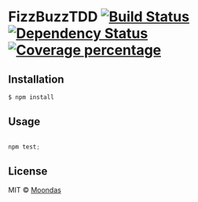# FizzBuzzTDD [![Build Status][travis-image]][travis-url] [![Dependency Status][daviddm-image]][daviddm-url] [![Coverage percentage][coveralls-image]][coveralls-url]
>

## Installation

```sh
$ npm install
```

## Usage

```js

npm test;
```
## License

MIT © [Moondas]()


[npm-image]: https://badge.fury.io/js/fizzbuzztdd.svg
[npm-url]: https://npmjs.org/package/fizzbuzztdd
[travis-image]: https://travis-ci.com/Moondas/fizzbuzztdd.svg?branch=master
[travis-url]: https://travis-ci.com/Moondas/fizzbuzztdd
[daviddm-image]: https://david-dm.org/Moondas/fizzbuzztdd.svg?theme=shields.io
[daviddm-url]: https://david-dm.org/Moondas/fizzbuzztdd
[coveralls-image]: https://coveralls.io/repos/Moondas/fizzbuzztdd/badge.svg
[coveralls-url]: https://coveralls.io/r/Moondas/fizzbuzztdd
